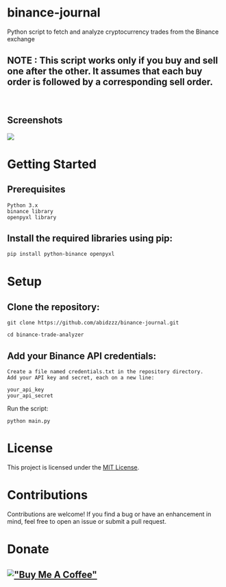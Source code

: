 # binance-journal
Python script to fetch and analyze cryptocurrency trades from the Binance exchange 

## <b>NOTE </b> : This script works only if you buy and sell one after the other. It assumes that <b>each buy order is followed by a corresponding sell order</b>.

<br>

## Screenshots
<img src="screenshots/0.png"></image>

# Getting Started

## Prerequisites

    Python 3.x
    binance library
    openpyxl library
## Install the required libraries using pip:

```bash
pip install python-binance openpyxl
```

# Setup

   ## Clone the repository:

   ```
   git clone https://github.com/abidzzz/binance-journal.git
   ```


   ```
   cd binance-trade-analyzer
   ```

## Add your Binance API credentials:

    Create a file named credentials.txt in the repository directory.
    Add your API key and secret, each on a new line:

    your_api_key
    your_api_secret

Run the script:

```
python main.py
```


# License

This project is licensed under the [MIT License](LICENSE).

# Contributions

Contributions are welcome! If you find a bug or have an enhancement in mind, feel free to open an issue or submit a pull request.

#  Donate 

[!["Buy Me A Coffee"](https://www.buymeacoffee.com/assets/img/custom_images/orange_img.png)](https://www.buymeacoffee.com/obitoz)
---
